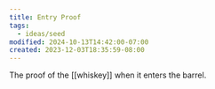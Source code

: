 ```yaml
---
title: Entry Proof
tags:
  - ideas/seed
modified: 2024-10-13T14:42:00-07:00
created: 2023-12-03T18:35:59-08:00
---
```

The proof of the [[whiskey]] when it enters the barrel.